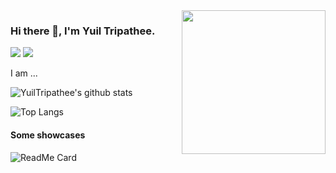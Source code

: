 <img align='right' src="https://media.giphy.com/media/M9gbBd9nbDrOTu1Mqx/giphy.gif" width="230">

### Hi there 👋, I'm Yuil Tripathee.

[![](https://img.shields.io/badge/LinkedIn-YuilTripathee-blue)](https://www.linkedin.com/in/YuilTripathee/)
[![](https://img.shields.io/badge/Gmail-yuiltripathee79@gmail.com-red)](mailto:yuiltripathee79@gmail.com)
<!--
**YuilTripathee/YuilTripathee** is a ✨ _special_ ✨ repository because its `README.md` (this file) appears on your GitHub profile.

Here are some ideas to get you started:

- 🔭 I’m currently working on ...
- 🌱 I’m currently learning ...
- 👯 I’m looking to collaborate on ...
- 🤔 I’m looking for help with ...
- 💬 Ask me about ...
- 📫 How to reach me: ...
- 😄 Pronouns: ...
- ⚡ Fun fact: ...
-->

I am ...

![YuilTripathee's github stats](https://github-readme-stats.vercel.app/api?username=YuilTripathee&show_icons=true&hide_border=true&count_private=true)

![Top Langs](https://github-readme-stats.vercel.app/api/top-langs/?username=YuilTripathee&layout=compact&show_icons=true&hide_border=true&count_private=true)

#### Some showcases

![ReadMe Card](https://github-readme-stats.vercel.app/api/pin/?username=YuilTripathee&repo=automated-web-scraper)
